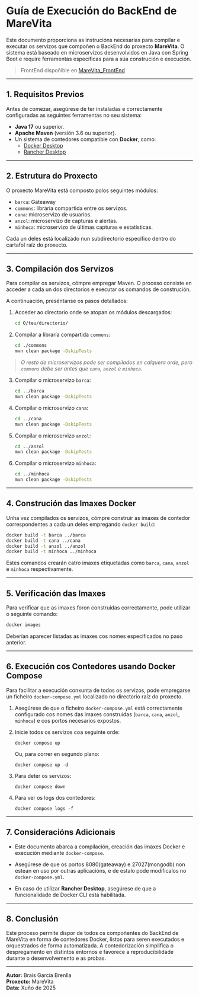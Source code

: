 
# Guía de Execución do BackEnd de MareVita

Este documento proporciona as instrucións necesarias para compilar e executar os servizos que compoñen o BackEnd do proxecto **MareVita**. O sistema está baseado en microservizos desenvolvidos en Java con Spring Boot e require ferramentas específicas para a súa construción e execución.

>FrontEnd dispoñible en [MareVita_FrontEnd](https://github.com/MrBrenlla/MareVita_FrontEnd.git)

---

## 1. Requisitos Previos

Antes de comezar, asegúrese de ter instaladas e correctamente configuradas as seguintes ferramentas no seu sistema:

- **Java 17** ou superior.
- **Apache Maven** (versión 3.6 ou superior).
- Un sistema de contedores compatible con **Docker**, como:
    - [Docker Desktop](https://www.docker.com/products/docker-desktop/)
    - [Rancher Desktop](https://rancherdesktop.io/)

---

## 2. Estrutura do Proxecto

O proxecto MareVita está composto polos seguintes módulos:

- `barca`: Gateaway
- `commons`: libraría compartida entre os servizos.
- `cana`: microservizo de usuarios.
- `anzol`: microservizo de capturas e alertas.
- `minhoca`: microservizo de últimas capturas e estatísticas.

Cada un deles está localizado nun subdirectorio específico dentro do cartafol raíz do proxecto.

---

## 3. Compilación dos Servizos

Para compilar os servizos, cómpre empregar Maven. O proceso consiste en acceder a cada un dos directorios e executar os comandos de construción.

A continuación, preséntanse os pasos detallados:

1. Acceder ao directorio onde se atopan os módulos descargados:

   ```bash
   cd O/teu/directorio/
   ```

2. Compilar a libraría compartida `commons`:

   ```bash
   cd ./commons
   mvn clean package -DskipTests
   ```

>*O resto de microservizos pode ser compilados en calquera orde, pero `commons` debe ser antes que `cana`, `anzol` e `minhoca`.*

3. Compilar o microservizo `barca`:

   ```bash
   cd ../barca
   mvn clean package -DskipTests
   ```

4. Compilar o microservizo `cana`:

   ```bash
   cd ../cana
   mvn clean package -DskipTests
   ```


5. Compilar o microservizo `anzol`:

   ```bash
   cd ../anzol
   mvn clean package -DskipTests
   ```

6. Compilar o microservizo `minhoca`:

   ```bash
   cd ../minhoca
   mvn clean package -DskipTests
   ```

---

## 4. Construción das Imaxes Docker

Unha vez compilados os servizos, cómpre construír as imaxes de contedor correspondentes a cada un deles empregando `docker build`:

```bash
docker build -t barca ../barca
docker build -t cana ../cana
docker build -t anzol ../anzol
docker build -t minhoca ../minhoca
```

Estes comandos crearán catro imaxes etiquetadas como `barca`, `cana`, `anzol` e `minhoca` respectivamente.

---

## 5. Verificación das Imaxes

Para verificar que as imaxes foron construídas correctamente, pode utilizar o seguinte comando:

```bash
docker images
```

Deberían aparecer listadas as imaxes cos nomes especificados no paso anterior.

---

## 6. Execución cos Contedores usando Docker Compose

Para facilitar a execución conxunta de todos os servizos, pode empregarse un ficheiro `docker-compose.yml` localizado no directorio raíz do proxecto.

1.  Asegúrese de que o ficheiro `docker-compose.yml` está correctamente configurado cos nomes das imaxes construídas (`barca`, `cana`, `anzol`, `minhoca`) e cos portos necesarios expostos.

2.  Inicie todos os servizos coa seguinte orde:

    ```
    docker compose up
    ```

    Ou, para correr en segundo plano:

    ```
    docker compose up -d
    ``` 

3.  Para deter os servizos:
    ```
    docker compose down
    ``` 

4.  Para ver os logs dos contedores:

    ```
    docker compose logs -f
    ``` 


----------

## 7. Consideracións Adicionais

-   Este documento abarca a compilación, creación das imaxes Docker e execución mediante `docker-compose`.

-   Asegúrese de que os portos 8080(gateaway) e 27027(mongodb) non estean en uso por outras aplicacións, e de estalo pode modificalos no `docker-compose.yml`.

-   En caso de utilizar **Rancher Desktop**, asegúrese de que a funcionalidade de Docker CLI está habilitada.


----------

## 8. Conclusión

Este proceso permite dispor de todos os compoñentes do BackEnd de MareVita en forma de contedores Docker, listos para seren executados e orquestrados de forma automatizada. A contedorización simplifica o despregamento en distintos entornos e favorece a reproducibilidade durante o desenvolvemento e as probas.

----------

**Autor:** Brais García Brenlla  
**Proxecto:** MareVita  
**Data:** Xuño de 2025
